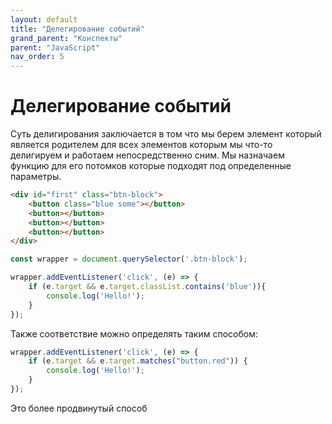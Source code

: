 ```yaml
---
layout: default
title: "Делегирование событий"
grand_parent: "Конспекты"
parent: "JavaScript"
nav_order: 5
---
```


# Делегирование событий

Суть делигирования заключается в том что мы берем элемент который является родителем для всех элементов которым мы что-то делигируем и работаем непосредственно сним. Мы назначаем функцию для его потомков которые подходят под определенные параметры.

```html
<div id="first" class="btn-block">
    <button class="blue some"></button>
    <button></button>
    <button></button>
    <button></button>
</div>
```

```javascript
const wrapper = document.querySelector('.btn-block');

wrapper.addEventListener('click', (e) => {
    if (e.target && e.target.classList.contains('blue')){
        console.log('Hello!');
    }
});
```
Также соответствие можно определять таким способом:

```javascript
wrapper.addEventListener('click', (e) => {
    if (e.target && e.target.matches("button.red")) {
        console.log('Hello!');
    }
});
```

Это более продвинутый способ